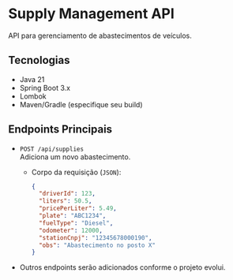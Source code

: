 # Supply Management API

API para gerenciamento de abastecimentos de veículos.

## Tecnologias

- Java 21
- Spring Boot 3.x
- Lombok
- Maven/Gradle (especifique seu build)

## Endpoints Principais

- `POST /api/supplies`  
  Adiciona um novo abastecimento.  
  - Corpo da requisição (`JSON`):
    ```json
    {
      "driverId": 123,
      "liters": 50.5,
      "pricePerLiter": 5.49,
      "plate": "ABC1234",
      "fuelType": "Diesel",
      "odometer": 12000,
      "stationCnpj": "12345678000190",
      "obs": "Abastecimento no posto X"
    }
    ```

- Outros endpoints serão adicionados conforme o projeto evolui.
